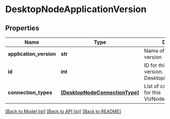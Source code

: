 # DesktopNodeApplicationVersion

## Properties
Name | Type | Description | Notes
------------ | ------------- | ------------- | -------------
**application_version** | **str** | Name of this application version | 
**id** | **int** | ID for this application version. Use this in a DesktopNodeLaunchSpec. | [optional] [readonly] 
**connection_types** | [**[DesktopNodeConnectionType]**](DesktopNodeConnectionType.md) | List of connection types for this VizNodeApplicationVersion | [optional] [readonly] 

[[Back to Model list]](../README.md#documentation-for-models) [[Back to API list]](../README.md#documentation-for-api-endpoints) [[Back to README]](../README.md)


